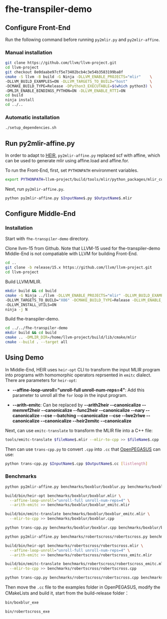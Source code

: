 # fhe-transpiler-demo

## Configure Front-End

Run the following command before running ```py2mlir.py``` and ```py2mlir-affine```.

### Manual installation

```bash
git clone https://github.com/llvm/llvm-project.git
cd llvm-project
git checkout 8e0daabe97cf5e73402bcb4c3e54b3583199ba8f
cmake -S llvm -B build -G Ninja -DLLVM_ENABLE_PROJECTS="mlir"    \
-DLLVM_BUILD_EXAMPLES=ON -DLLVM_TARGETS_TO_BUILD="host"          \
-DCMAKE_BUILD_TYPE=Release -DPython3_EXECUTABLE=$(which python3) \
-DMLIR_ENABLE_BINDINGS_PYTHON=ON -DLLVM_ENABLE_RTTI=ON
cd build
ninja install
cd ../..
```

### Automatic installation

```bash
./setup_dependencies.sh
```

## Run py2mlir-affine.py
In order to adapt to [HEIR](https://github.com/heir-compiler/HEIR),
```py2mlir-affine.py``` replaced scf with affine, which can be used
to generate mlir using affine.load and affine.for.

To run the Front-End, first, set ```PYTHONPATH``` environment variables.

```bash
export PYTHONPATH=llvm-project/build/tools/mlir/python_packages/mlir_core:${PYTHONPATH}
```

Next, run ```py2mlir-affine.py```.

```bash
python py2mlir-affine.py $InputName$.py $OutputName$.mlir
```

## Configure Middle-End
### Installation
Start with ``fhe-transpiler-demo`` directory.

Clone llvm-15 from Github. Note that LLVM-15 used for fhe-transpiler-demo
Middle-End is not compatiable with LLVM for building Front-End.
```bash
cd ..
git clone -b release/15.x https://github.com/llvm/llvm-project.git
cd llvm-project
```

Build LLVM/MLIR.
```bash
mkdir build && cd build
cmake -G Ninja ../llvm -DLLVM_ENABLE_PROJECTS="mlir" -DLLVM_BUILD_EXAMPLES=ON \
-DLLVM_TARGETS_TO_BUILD="X86" -DCMAKE_BUILD_TYPE=Release -DLLVM_ENABLE_ASSERTIONS=ON \
-DLLVM_INSTALL_UTILS=ON
ninja -j N
```

Build fhe-transpiler-demo.
```sh
cd ../../fhe-transpiler-demo
mkdir build && cd build
cmake .. -DMLIR_DIR=/home/llvm-project/build/lib/cmake/mlir
cmake --build . --target all
```

## Using Demo
In Middle-End, HEIR uses `heir-opt` CLI to transform the input
MLIR program into programs with homomorphic operators 
reprsented in `emitc` dialect. There are parameters for 
`heir-opt`:

+ **--affine-loop-unroll="unroll-full unroll-num-reps=4"**: 
Add this parameter to unroll all the `for` loop in the 
input program.

+ **--arith-emitc**:
Can be replaced by **--arith2heir --canonicalize --memref2heir --canonicalize
--func2heir --canonicalize --nary --canonicalize --cse --batching --canonicalize --cse
  --lwe2rlwe --canonicalize  --canonicalize --heir2emitc --canonicalize**

Next, can use `emitc-translate` to transform the MLIR file
into a C++ file:
```bash
tools/emitc-translate $fileName$.mlir --mlir-to-cpp >> $fileName$.cpp
```

Then can use `trans-cpp.py` to convert `.cpp` into `.cc` that [OpenPEGASUS](https://github.com/Alibaba-Gemini-Lab/OpenPEGASUS) can use:
```bash
python trans-cpp.py $InputName$.cpp $OutputName$.cc [listlength]
```

### Benchmarks
```bash
python py2mlir-affine.py benchmarks/boxblur/boxblur.py benchmarks/boxblur/boxblur.mlir

build/bin/heir-opt benchmarks/boxblur/boxblur.mlir \
  --affine-loop-unroll="unroll-full unroll-num-reps=4" \
  --arith-emitc >> benchmarks/boxblur/boxblur_emitc.mlir

build/bin/emitc-translate benchmarks/boxblur/boxblur_emitc.mlir \
  --mlir-to-cpp >> benchmarks/boxblur/boxblur.cpp

python trans-cpp.py benchmarks/boxblur/boxblur.cpp benchmarks/boxblur/boxblur.cc 64
```
```bash
python py2mlir-affine.py benchmarks/robertscross/robertscross.py benchmarks/robertscross/robertscross.mlir

build/bin/heir-opt benchmarks/robertscross/robertscross.mlir \
  --affine-loop-unroll="unroll-full unroll-num-reps=4" \
  --arith-emitc >> benchmarks/robertscross/robertscross_emitc.mlir

build/bin/emitc-translate benchmarks/robertscross/robertscross_emitc.mlir \
  --mlir-to-cpp >> benchmarks/robertscross/robertscross.cpp

python trans-cpp.py benchmarks/robertscross/robertscross.cpp benchmarks/robertscross/robertscross.cc 1024
```

Then move the `.cc` file to the examples folder in OpenPEGASUS, modify the CMakeLists and build it, start from the build-release folder：
```bash
bin/boxblur_exe
```
```bash
bin/robertscross_exe
```
